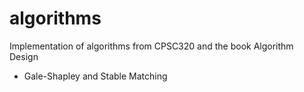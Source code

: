 # algorithms
Implementation of algorithms from CPSC320 and the book Algorithm Design

* Gale-Shapley and Stable Matching
